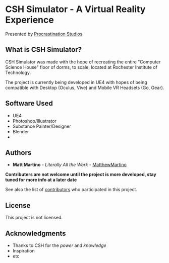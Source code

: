 # CSH Simulator - A Virtual Reality Experience

Presented by [Procrastination Studios](http://www.csh.rit.edu/~tino)

## What is CSH Simulator?

CSH Simulator was made with the hope of recreating the entire "Computer Science House" floor of dorms, to scale, located at Rochester Institute of Technology.

The project is currently being developed in UE4 with hopes of being compatible with Desktop (Oculus, Vive) and Mobile VR Headsets (Go, Gear).

## Software Used

* UE4
* Photoshop/Illustrator
* Substance Painter/Designer
* Blender
* 

## Authors 

* **Matt Martino** - *Literally All the Work* - [MatthewMartino](https://github.com/MatthewMartino)

**Contributers are not welcome until the project is more developed, stay tuned for more info at a later date**

See also the list of [contributors](https://github.com/your/project/contributors) who participated in this project.

## License

This project is not licensed.

## Acknowledgments

* Thanks to CSH for the _power_ and _knowledge_
* Inspiration
* etc

